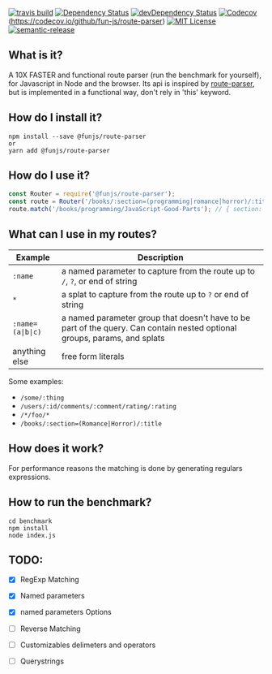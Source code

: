 [![travis build](https://img.shields.io/travis/fun-js/route-parser.svg?style=flat)](https://travis-ci.org/fun-js/route-parser)
[![Dependency Status](https://david-dm.org/fun-js/route-parser.svg?theme=shields.io)](https://david-dm.org/fun-js/route-parser)
[![devDependency Status](https://david-dm.org/fun-js/route-parser/dev-status.svg?theme=shields.io)](https://david-dm.org/fun-js/route-parser#info=devDependencies)
[![Codecov](https://img.shields.io/codecov/c/github/fun-js/route-parser.svg)]()(https://codecov.io/github/fun-js/route-parser)
[![MIT License](https://img.shields.io/npm/l/starwars-names.svg?style=flat)](http://opensource.org/licenses/MIT)
[![semantic-release](https://img.shields.io/badge/%20%20%F0%9F%93%A6%F0%9F%9A%80-semantic--release-e10079.svg?style=flat)](https://github.com/semantic-release/semantic-release)

## What is it?

A 10X FASTER and functional route parser (run the benchmark for yourself), for Javascript in Node and the browser. Its api is inspired by [route-parser](https://github.com/rcs/route-parser), but is implemented in a functional way, don't rely in 'this' keyword.


## How do I install it?

```Shell
npm install --save @funjs/route-parser
or
yarn add @funjs/route-parser
```

## How do I use it?

```javascript
const Router = require('@funjs/route-parser');
const route = Router('/books/:section=(programming|romance|horror)/:title');
route.match('/books/programming/JavaScript-Good-Parts'); // { section: 'programming', title: 'JavaScript-Good-Parts' }
```
## What can I use in my routes?

| Example         | Description          |
| --------------- | -------- |
| `:name`         |  a named parameter to capture from the route up to `/`, `?`, or end of string  |
| `*`        |  a splat to capture from the route up to `?` or end of string |
| <code>:name=(a&#124;b&#124;c)</code>  |  a named parameter group that doesn't have to be part of the query. Can contain nested optional groups, params, and splats
| anything else   | free form literals |

Some examples:

* `/some/:thing`
* `/users/:id/comments/:comment/rating/:rating`
* `/*/foo/*`
* `/books/:section=(Romance|Horror)/:title`


## How does it work?

For performance reasons the matching is done by generating regulars expressions.


## How to run the benchmark?

```Shell
cd benchmark
npm install
node index.js
```


## TODO:

- [x] RegExp Matching
- [x] Named parameters
- [x] named parameters Options
- [ ] Reverse Matching
- [ ] Customizables delimeters and operators
- [ ] Querystrings

